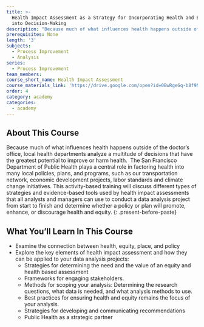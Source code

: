 ```yaml
---
title: >-
  Health Impact Assessment as a Strategy for Incorporating Health and Equity
  into Decision-Making
description: "Because much of what influences health happens outside of the doctor’s office, local health departments analyze a multitude of decisions that have the greatest potential to improve or harm health. \_The San Francisco Department of Public Health plays a central role in factoring health into many local policies, plans, and programs, such as our transportation network, economic development projects, labor standards and climate change initiatives. This activity-based training will discuss different types of strategies and evidence-based tools used by health impact assessments that all analysts and managers can use to conduct a data analysis project from start to finish and determine whether a policy or plan will promote, enhance, or discourage health and equity."
prerequisites: None
length: '3'
subjects:
  - Process Improvement
  - Analysis
series:
  - Process Improvement
team_members:
course_short_name: Health Impact Assessment
course_materials_link: 'https://drive.google.com/open?id=0BwRgeGq-b8f9NmVvdDhoM2dDaVE'
order: 4
category: academy
categories:
  - academy
---
```


## About This Course

Because much of what influences health happens outside of the doctor’s office, local health departments analyze a multitude of decisions that have the greatest potential to improve or harm health. &nbsp;The San Francisco Department of Public Health plays a central role in factoring health into many local policies, plans, and programs, such as our transportation network, economic development projects, labor standards and climate change initiatives. This activity-based training will discuss different types of strategies and evidence-based tools used by health impact assessments that all analysts and managers can use to conduct a data analysis project from start to finish and determine whether a policy or plan will promote, enhance, or discourage health and equity.
{: .present-before-paste}

## What You’ll Learn In This Course

* Examine the connection between health, equity, place, and policy
* Explore the key elements of health impact assessment and how they can be applied to your data analysis projects:
  * Strategies for determining the need and the value of an equity and health based assessment
  * Frameworks for engaging stakeholders.
  * Methods for scoping your analysis: Determining the research questions, what data is needed, and what analysis methods to use.
  * Best practices for ensuring health and equity remains the focus of your analysis.
  * Strategies for developing and communicating recommendations
  * Public Health as a strategic partner